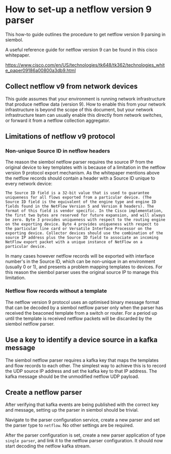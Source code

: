 # How to set-up a netflow version 9 parser
This how-to guide outlines the procedure to get netflow version 9 parsing in siembol. 

A useful reference guide for netflow version 9 can be found in this cisco whitepaper.

https://www.cisco.com/en/US/technologies/tk648/tk362/technologies_white_paper09186a00800a3db9.html

## Collect netflow v9 from network devices
This guide assumes that your environment is running network infrastructure that produce netflow data (version 9). How to enable this from your network infrastructure is beyond the scope of this document, but your network infrastructure team can usually enable this directly from network switches, or forward it from a netflow collection aggregator. 

## Limitations of netflow v9 protocol
### Non-unique Source ID in netflow headers
The reason the siembol netflow parser requires the source IP from the original device to key templates with is because of a limitation in the netflow version 9 protocol export mechanism. As the whitepaper mentions above the netflow records should contain a header with a Source ID unique to every network device:

```
The Source ID field is a 32-bit value that is used to guarantee uniqueness for all flows exported from a particular device. (The Source ID field is the equivalent of the engine type and engine ID fields found in the NetFlow Version 5 and Version 8 headers). The format of this field is vendor specific. In the Cisco implementation, the first two bytes are reserved for future expansion, and will always be zero. Byte 3 provides uniqueness with respect to the routing engine on the exporting device. Byte 4 provides uniqueness with respect to the particular line card or Versatile Interface Processor on the exporting device. Collector devices should use the combination of the source IP address plus the Source ID field to associate an incoming NetFlow export packet with a unique instance of NetFlow on a particular device.
```

In many cases however netflow records will be exported with interface number's in the Source ID, which can be non-unique in an environment (usually 0 or 1), and presents a problem mapping templates to devices. For this reason the siembol parser uses the original source IP to manage this limitation. 

### Netflow flow records without a template
The netflow version 9 protocol uses an optimised binary message format that can be decoded by a siembol netflow parser only when the parser has received the beaconed template from a switch or router. For a period up until the template is received netflow packets will be discarded by the siembol netflow parser.

## Use a key to identify a device source in a kafka message
The siembol netflow parser requires a kafka key that maps the templates and flow records to each other. The simplest way to achieve this is to record the UDP source IP address and set the kafka key to that IP address. The kafka message should be the unmodified netflow UDP payload. 

## Create a netflow parser
After verifying that kafka events are being published with the correct key and message, setting up the parser in siembol should be trivial. 

Navigate to the parser configuration service, create a new parser and set the parser type to `netflow`. No other settings are be required. 

After the parser configuration is set, create a new parser application of type `single parser`, and link it to the netflow parser configuration. It should now start decoding the netflow kafka stream. 
